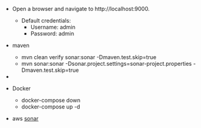 [](https://github.com/emad-zaamout/SonarQube-Dockerized/blob/main/scripts/install-sonar-scanner.sh)

- Open a browser and navigate to http://localhost:9000.
  - Default credentials:
    -  Username: admin
    -  Password: admin
[](http://localhost:9000/tutorials?id=kodiatech-etudiant-manager&selectedTutorial=github-actions)

- maven 
  - mvn clean verify sonar:sonar -Dmaven.test.skip=true
  - mvn sonar:sonar -Dsonar.project.settings=sonar-project.properties -Dmaven.test.skip=true
- 
- Docker
  - docker-compose down
  - docker-compose up -d
- aws 
  [sonar](https://www.youtube.com/watch?v=AYl3A3ac7bg&ab_channel=DevOpsCoach)
